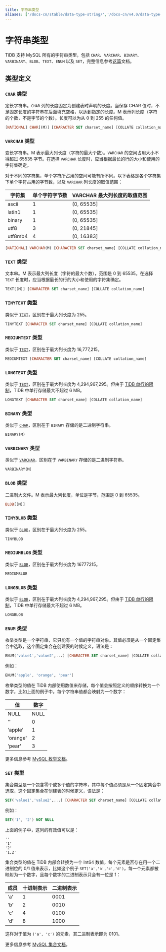 ```yaml
---
title: 字符串类型
aliases: ['/docs-cn/stable/data-type-string/','/docs-cn/v4.0/data-type-string/','/docs-cn/stable/reference/sql/data-types/string/']
---
```


# 字符串类型

TiDB 支持 MySQL 所有的字符串类型，包括 `CHAR`、`VARCHAR`、`BINARY`、`VARBINARY`、`BLOB`、`TEXT`、`ENUM` 以及 `SET`，完整信息参考[这篇](https://dev.mysql.com/doc/refman/5.7/en/string-types.html)文档。

## 类型定义

### `CHAR` 类型

定长字符串。`CHAR` 列的长度固定为创建表时声明的长度。当保存 CHAR 值时，不足固定长度的字符串在后面填充空格，以达到指定的长度。M 表示列长度（字符的个数，不是字节的个数）。长度可以为从 0 到 255 的任何值。


```sql
[NATIONAL] CHAR[(M)] [CHARACTER SET charset_name] [COLLATE collation_name]
```

### `VARCHAR` 类型

变长字符串。M 表示最大列长度（字符的最大个数）。`VARCHAR` 的空间占用大小不得超过 65535 字节。在选择 `VARCHAR` 长度时，应当根据最长的行的大小和使用的字符集确定。

对于不同的字符集，单个字符所占用的空间可能有所不同。以下表格是各个字符集下单个字符占用的字节数，以及 `VARCHAR` 列长度的取值范围：

| 字符集 | 单个字符字节数 | VARCHAR 最大列长度的取值范围 |
| ----- | ---- | ---- |
| ascii | 1 | (0, 65535] |
| latin1 | 1 | (0, 65535] |
| binary | 1 | (0, 65535] |
| utf8 | 3 | (0, 21845] |
| utf8mb4 | 4 | (0, 16383] |


```sql
[NATIONAL] VARCHAR(M) [CHARACTER SET charset_name] [COLLATE collation_name]
```

### `TEXT` 类型

文本串。M 表示最大列长度（字符的最大个数），范围是 0 到 65535。在选择 `TEXT` 长度时，应当根据最长的行的大小和使用的字符集确定。


```sql
TEXT[(M)] [CHARACTER SET charset_name] [COLLATE collation_name]
```

### `TINYTEXT` 类型

类似于 [`TEXT`](#text-类型)，区别在于最大列长度为 255。


```sql
TINYTEXT [CHARACTER SET charset_name] [COLLATE collation_name]
```

### `MEDIUMTEXT` 类型

类似于 [`TEXT`](#text-类型)，区别在于最大列长度为 16,777,215。


```sql
MEDIUMTEXT [CHARACTER SET charset_name] [COLLATE collation_name]
```

### `LONGTEXT` 类型

类似于 [`TEXT`](#text-类型)，区别在于最大列长度为 4,294,967,295。但由于 [TiDB 单行的限制](/tidb-limitations.md#单行的限制)，TiDB 中单行存储最大不超过 6 MB。


```sql
LONGTEXT [CHARACTER SET charset_name] [COLLATE collation_name]
```

### `BINARY` 类型

类似于 [`CHAR`](#char-类型)，区别在于 `BINARY` 存储的是二进制字符串。


```sql
BINARY(M)
```

### `VARBINARY` 类型

类似于 [`VARCHAR`](#varchar-类型)，区别在于 `VARBINARY` 存储的是二进制字符串。


```sql
VARBINARY(M)
```

### `BLOB` 类型

二进制大文件。M 表示最大列长度，单位是字节，范围是 0 到 65535。


```sql
BLOB[(M)]
```

### `TINYBLOB` 类型

类似于 [`BLOB`](#blob-类型)，区别在于最大列长度为 255。


```sql
TINYBLOB
```

### `MEDIUMBLOB` 类型

类似于 [`BLOB`](#blob-类型)，区别在于最大列长度为 16777215。


```sql
MEDIUMBLOB
```

### `LONGBLOB` 类型

类似于 [`BLOB`](#blob-类型)，区别在于最大列长度为 4,294,967,295。但由于 [TiDB 单行的限制](/tidb-limitations.md#单行的限制)，TiDB 中单行存储最大不超过 6 MB。


```sql
LONGBLOB
```

### `ENUM` 类型

枚举类型是一个字符串，它只能有一个值的字符串对象。其值必须是从一个固定集合中选取，这个固定集合在创建表的时候定义，语法是：


```sql
ENUM('value1','value2',...) [CHARACTER SET charset_name] [COLLATE collation_name]
```

例如：


```sql
ENUM('apple', 'orange', 'pear')
```

枚举类型的值在 TiDB 内部使用数值来存储，每个值会按照定义的顺序转换为一个数字，比如上面的例子中，每个字符串值都会映射为一个数字：

| 值 | 数字 |
| ---- | ---- |
| NULL  | NULL |
| '' | 0 |
| 'apple' | 1 |
| 'orange' | 2 |
| 'pear' | 3 |

更多信息参考 [MySQL 枚举文档](https://dev.mysql.com/doc/refman/5.7/en/enum.html)。

### `SET` 类型

集合类型是一个包含零个或多个值的字符串，其中每个值必须是从一个固定集合中选取，这个固定集合在创建表的时候定义，语法是：


```sql
SET('value1','value2',...) [CHARACTER SET charset_name] [COLLATE collation_name]
```

例如：


```sql
SET('1', '2') NOT NULL
```

上面的例子中，这列的有效值可以是：

```
''
'1'
'2'
'1,2'
```

集合类型的值在 TiDB 内部会转换为一个 Int64 数值，每个元素是否存在用一个二进制位的 0/1 值来表示，比如这个例子 `SET('a','b','c','d')`，每一个元素都被映射为一个数字，且每个数字的二进制表示只会有一位是 1：

| 成员 | 十进制表示 | 二进制表示 |
| ---- | ---- | ------ |
| 'a'  | 1 | 0001 |
| 'b' | 2 | 0010 |
| 'c' | 4 | 0100 |
| 'd' | 8 | 1000 |

这样对于值为 `('a', 'c')` 的元素，其二进制表示即为 0101。

更多信息参考 [MySQL 集合文档](https://dev.mysql.com/doc/refman/5.7/en/set.html)。

